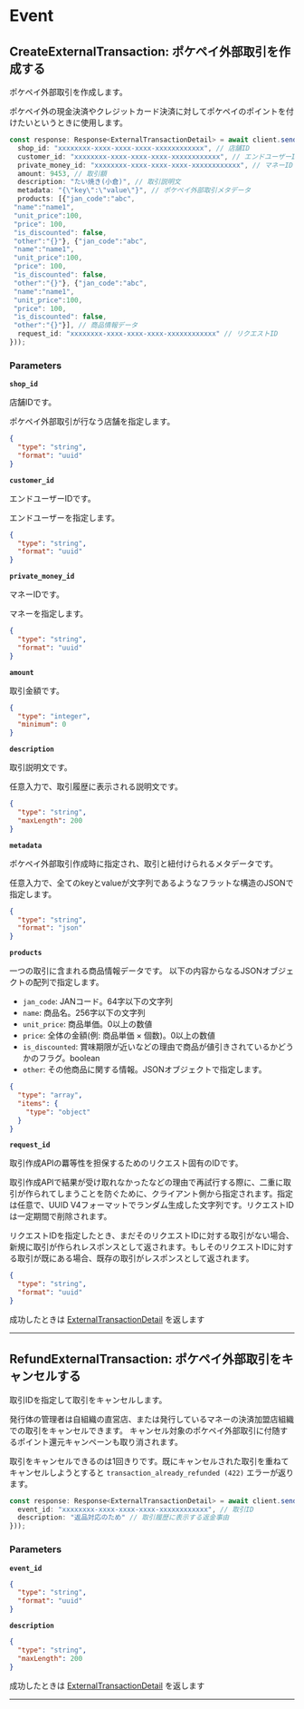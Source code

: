 # Event

<a name="create-external-transaction"></a>
## CreateExternalTransaction: ポケペイ外部取引を作成する
ポケペイ外部取引を作成します。

ポケペイ外の現金決済やクレジットカード決済に対してポケペイのポイントを付けたいというときに使用します。


```typescript
const response: Response<ExternalTransactionDetail> = await client.send(new CreateExternalTransaction({
  shop_id: "xxxxxxxx-xxxx-xxxx-xxxx-xxxxxxxxxxxx", // 店舗ID
  customer_id: "xxxxxxxx-xxxx-xxxx-xxxx-xxxxxxxxxxxx", // エンドユーザーID
  private_money_id: "xxxxxxxx-xxxx-xxxx-xxxx-xxxxxxxxxxxx", // マネーID
  amount: 9453, // 取引額
  description: "たい焼き(小倉)", // 取引説明文
  metadata: "{\"key\":\"value\"}", // ポケペイ外部取引メタデータ
  products: [{"jan_code":"abc",
 "name":"name1",
 "unit_price":100,
 "price": 100,
 "is_discounted": false,
 "other":"{}"}, {"jan_code":"abc",
 "name":"name1",
 "unit_price":100,
 "price": 100,
 "is_discounted": false,
 "other":"{}"}, {"jan_code":"abc",
 "name":"name1",
 "unit_price":100,
 "price": 100,
 "is_discounted": false,
 "other":"{}"}], // 商品情報データ
  request_id: "xxxxxxxx-xxxx-xxxx-xxxx-xxxxxxxxxxxx" // リクエストID
}));
```



### Parameters
**`shop_id`** 
  

店舗IDです。

ポケペイ外部取引が行なう店舗を指定します。

```json
{
  "type": "string",
  "format": "uuid"
}
```

**`customer_id`** 
  

エンドユーザーIDです。

エンドユーザーを指定します。

```json
{
  "type": "string",
  "format": "uuid"
}
```

**`private_money_id`** 
  

マネーIDです。

マネーを指定します。

```json
{
  "type": "string",
  "format": "uuid"
}
```

**`amount`** 
  

取引金額です。

```json
{
  "type": "integer",
  "minimum": 0
}
```

**`description`** 
  

取引説明文です。

任意入力で、取引履歴に表示される説明文です。

```json
{
  "type": "string",
  "maxLength": 200
}
```

**`metadata`** 
  

ポケペイ外部取引作成時に指定され、取引と紐付けられるメタデータです。

任意入力で、全てのkeyとvalueが文字列であるようなフラットな構造のJSONで指定します。

```json
{
  "type": "string",
  "format": "json"
}
```

**`products`** 
  

一つの取引に含まれる商品情報データです。
以下の内容からなるJSONオブジェクトの配列で指定します。

- `jan_code`: JANコード。64字以下の文字列
- `name`: 商品名。256字以下の文字列
- `unit_price`: 商品単価。0以上の数値
- `price`: 全体の金額(例: 商品単価 × 個数)。0以上の数値
- `is_discounted`: 賞味期限が近いなどの理由で商品が値引きされているかどうかのフラグ。boolean
- `other`: その他商品に関する情報。JSONオブジェクトで指定します。

```json
{
  "type": "array",
  "items": {
    "type": "object"
  }
}
```

**`request_id`** 
  

取引作成APIの羃等性を担保するためのリクエスト固有のIDです。

取引作成APIで結果が受け取れなかったなどの理由で再試行する際に、二重に取引が作られてしまうことを防ぐために、クライアント側から指定されます。指定は任意で、UUID V4フォーマットでランダム生成した文字列です。リクエストIDは一定期間で削除されます。

リクエストIDを指定したとき、まだそのリクエストIDに対する取引がない場合、新規に取引が作られレスポンスとして返されます。もしそのリクエストIDに対する取引が既にある場合、既存の取引がレスポンスとして返されます。

```json
{
  "type": "string",
  "format": "uuid"
}
```



成功したときは
[ExternalTransactionDetail](./responses.md#external-transaction-detail)
を返します


---


<a name="refund-external-transaction"></a>
## RefundExternalTransaction: ポケペイ外部取引をキャンセルする
取引IDを指定して取引をキャンセルします。

発行体の管理者は自組織の直営店、または発行しているマネーの決済加盟店組織での取引をキャンセルできます。
キャンセル対象のポケペイ外部取引に付随するポイント還元キャンペーンも取り消されます。

取引をキャンセルできるのは1回きりです。既にキャンセルされた取引を重ねてキャンセルしようとすると `transaction_already_refunded (422)` エラーが返ります。

```typescript
const response: Response<ExternalTransactionDetail> = await client.send(new RefundExternalTransaction({
  event_id: "xxxxxxxx-xxxx-xxxx-xxxx-xxxxxxxxxxxx", // 取引ID
  description: "返品対応のため" // 取引履歴に表示する返金事由
}));
```



### Parameters
**`event_id`** 
  


```json
{
  "type": "string",
  "format": "uuid"
}
```

**`description`** 
  


```json
{
  "type": "string",
  "maxLength": 200
}
```



成功したときは
[ExternalTransactionDetail](./responses.md#external-transaction-detail)
を返します


---



